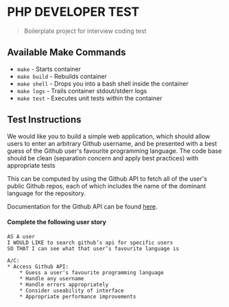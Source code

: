 # PHP DEVELOPER TEST
> Boilerplate project for interview coding test

## Available Make Commands

* `make` - Starts container
* `make build` - Rebuilds container
* `make shell` - Drops you into a bash shell inside the container
* `make logs` - Trails container stdout/stderr logs
* `make test` - Executes unit tests within the container

## Test Instructions

We would like you to build a simple web application, which should allow users to enter an arbitrary Github username, and be presented with a best guess of the Github user's favourite programming language. The code base should be clean (separation concern and apply best practices) with appropriate tests

This can be computed by using the Github API to fetch all of the user's public Github repos, each of which includes the name of the dominant language for the repository.

Documentation for the Github API can be found [here](https://developer.github.com/v3/).

#### Complete the following user story

```dotenv
AS A user
I WOULD LIKE to search github’s api for specific users
SO THAT I can see what that user’s favourite language is

A/C:
* Access Github API:
    * Guess a user's favourite programming language
    * Handle any username
    * Handle errors appropriately
    * Consider useability of interface
    * Appropriate performance improvements
```
